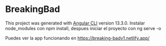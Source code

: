 # BreakingBad

This project was generated with [Angular CLI](https://github.com/angular/angular-cli) version 13.3.0.
Instalar node_modules con npm install, despues iniciar el proyecto con ng serve -o

Puedes ver la app funcionando en https://breaking-badv1.netlify.app/
